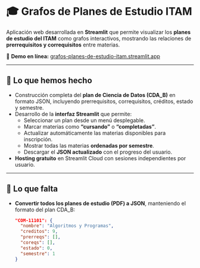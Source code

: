 # 🎓 Grafos de Planes de Estudio ITAM

Aplicación web desarrollada en **Streamlit** que permite visualizar los **planes de estudio del ITAM** como grafos interactivos, mostrando las relaciones de **prerrequisitos y correquisitos** entre materias.

🔗 **Demo en línea:** [grafos-planes-de-estudio-itam.streamlit.app](https://grafos-planes-de-estudio-itam.streamlit.app)

---

## 🚀 Lo que hemos hecho
- Construcción completa del **plan de Ciencia de Datos (CDA_B)** en formato JSON, incluyendo prerrequisitos, correquisitos, créditos, estado y semestre.  
- Desarrollo de la **interfaz Streamlit** que permite:
  - Seleccionar un plan desde un menú desplegable.
  - Marcar materias como **“cursando”** o **“completadas”**.
  - Actualizar automáticamente las materias disponibles para inscripción.
  - Mostrar todas las materias **ordenadas por semestre**.
  - Descargar el **JSON actualizado** con el progreso del usuario.  
- **Hosting gratuito** en Streamlit Cloud con sesiones independientes por usuario.

---

## 🧩 Lo que falta
- **Convertir todos los planes de estudio (PDF) a JSON**, manteniendo el formato del plan CDA_B:
  ```json
  "COM-11101": {
    "nombre": "Algoritmos y Programas",
    "creditos": 9,
    "prerreqs": [],
    "coreqs": [],
    "estado": 0,
    "semestre": 1
  }
